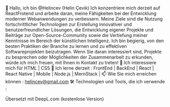 👋 Hallo, ich bin @Helincev (Helin Çevik) Ich konzentriere mich derzeit auf ReactFrotend und arbeite daran, meine Fähigkeiten bei der Entwicklung moderner Webanwendungen zu verbessern. Meine Ziele sind die Nutzung fortschrittlicher Technologien zur Erstellung innovativer und benutzerfreundlicher Lösungen, die Entwicklung eigener Projekte und Beiträge zur Open-Source-Community sowie die Vertiefung meiner Kenntnisse im Bereich der künstlichen Intelligenz. Ich bin begierig, von den besten Praktiken der Branche zu lernen und zu effektiven Softwareprojekten beizutragen. Wenn Sie daran interessiert sind, Projekte zu besprechen oder Möglichkeiten der Zusammenarbeit zu erkunden, würde ich mich freuen, mit Ihnen in Kontakt zu treten! 👀 Ich interessiere mich für HTML | CSS 🌱 Ich lerne derzeit : FrontEnd | BackEnd | React | React Native | Mobile | Node.js | MernStack | 📫 Wie Sie mich erreichen können : helincev@gmail.com 🛠 Technologien und Tools, die ich verwende :

Übersetzt mit DeepL.com (kostenlose Version)

<!---
Helincev/Helincev is a ✨ special ✨ repository because its `README.md` (this file) appears on your GitHub profile.
You can click the Preview link to take a look at your changes.
--->
